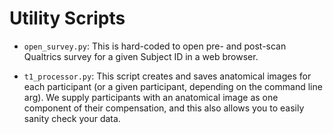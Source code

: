 # Utility Scripts

* `open_survey.py`: This is hard-coded to open pre- and post-scan Qualtrics survey for a given Subject ID in a web browser.

* `t1_processor.py`: This script creates and saves anatomical images for each participant (or a given participant, depending on the command line arg). We supply participants with an anatomical image as one component of their compensation, and this also allows you to easily sanity check your data.
